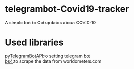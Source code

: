 # telegrambot-Covid19-tracker

A simple bot to Get updates about COVID-19

# Used libraries   
[pyTelegramBotAPI](https://github.com/eternnoir/pyTelegramBotAPI):to setting telegram bot  
[bs4](https://pypi.org/project/beautifulsoup4/):to scrape the data from worldometers.com  
